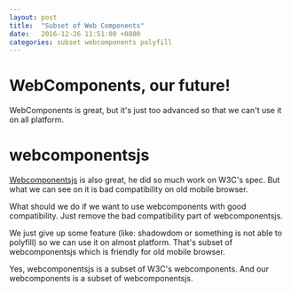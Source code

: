 ```yaml
---
layout: post
title:  "Subset of Web Components"
date:   2016-12-26 11:51:00 +0800
categories: subset webcomponents polyfill
---
```


# WebComponents, our future!
WebComponents is great, but it's just too advanced so that we can't use it on all platform.

# webcomponentsjs
[Webcomponentsjs]() is also great, he did so much work on W3C's spec. But what we can see on it is bad compatibility on old mobile browser.

What should we do if we want to use webcomponents with good compatibility. Just remove the bad compatibility part of webcomponentsjs.

We just give up some feature (like: shadowdom or something is not able to polyfill) so we can use it on almost platform. That's subset of webcomponentsjs which is friendly for old mobile browser.

Yes, webcomponentsjs is a subset of W3C's webcomponents. And our webcomponents is a subset of webcomponentsjs.
